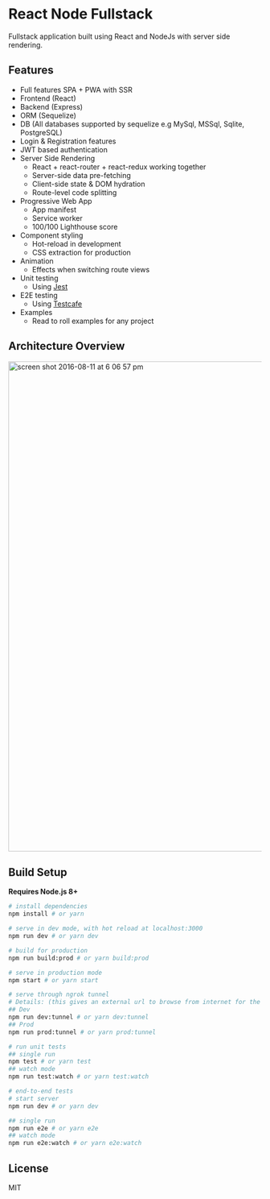 # React Node Fullstack

Fullstack application built using React and NodeJs with server side rendering.

## Features

- Full features SPA + PWA with SSR
- Frontend (React)
- Backend (Express)
- ORM (Sequelize)
- DB (All databases supported by sequelize e.g MySql, MSSql, Sqlite, PostgreSQL)
- Login & Registration features
- JWT based authentication
- Server Side Rendering
  - React + react-router + react-redux working together
  - Server-side data pre-fetching
  - Client-side state & DOM hydration
  - Route-level code splitting
- Progressive Web App
  - App manifest
  - Service worker
  - 100/100 Lighthouse score
- Component styling
  - Hot-reload in development
  - CSS extraction for production
- Animation
  - Effects when switching route views
- Unit testing
  - Using [Jest](https://facebook.github.io/jest/)
- E2E testing
  - Using [Testcafe](https://devexpress.github.io/testcafe/)
- Examples
  - Read to roll examples for any project

## Architecture Overview

<img width="973" alt="screen shot 2016-08-11 at 6 06 57 pm" src="https://cloud.githubusercontent.com/assets/499550/17607895/786a415a-5fee-11e6-9c11-45a2cfdf085c.png">

## Build Setup

**Requires Node.js 8+**

``` bash
# install dependencies
npm install # or yarn

# serve in dev mode, with hot reload at localhost:3000
npm run dev # or yarn dev

# build for production
npm run build:prod # or yarn build:prod

# serve in production mode
npm start # or yarn start

# serve through ngrok tunnel
# Details: (this gives an external url to browse from internet for the purpose of testing while developing locally without deploying to server)
## Dev
npm run dev:tunnel # or yarn dev:tunnel
## Prod
npm run prod:tunnel # or yarn prod:tunnel

# run unit tests
## single run
npm test # or yarn test
## watch mode
npm run test:watch # or yarn test:watch

# end-to-end tests
# start server
npm run dev # or yarn dev

## single run
npm run e2e # or yarn e2e
## watch mode
npm run e2e:watch # or yarn e2e:watch
```

## License

MIT
